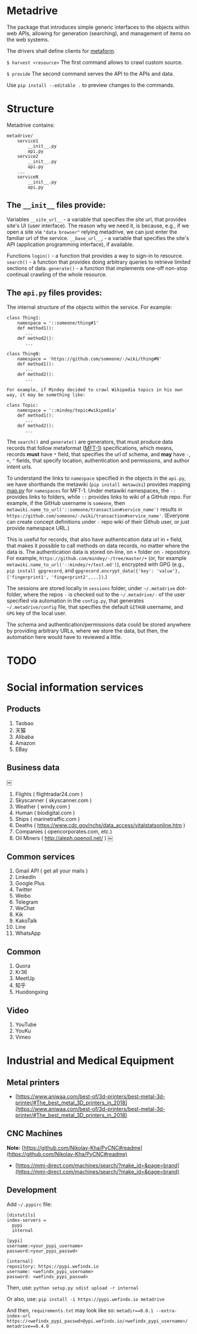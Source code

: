 # Metadrive

The package that introduces simple generic interfaces to the objects within web APIs, allowing for generation (searching), and management of items on the web systems.

The drivers shall define clients for [metaform](https://pypi.org/project/metaform/).

`$ harvest <resource>`
The first command allows to crawl custom source.

`$ provide`
The second command serves the API to the APIs and data.

Use `pip install --editable .` to preview changes to the commands.

# Structure

Metadrive contains:

```
metadrive/
    service1
        __init__.py
        api.py
    service2
        __init__.py
        api.py
    ...
    serviceN
        __init__.py
        api.py
```

## The `__init__` files provide:

Variables
`__site_url__` - a variable that specifies the site url, that provides site's UI (user interface).  The reason why we need it, is because, e.g., if we open a site via `"data browser"` relying metadrive, we can just enter the familiar url of the service.
`__base_url__`, - a variable that specifies the site's API (application programming interface), if available.

Functions
`login()` - a function that provides a way to sign-in to resource.
`search()` - a function that provides doing arbitrary queries to retrieve limited sections of data.
`generate()` - a function that implements one-off non-stop continual crawling of the whole resource.

## The `api.py` files provides:

The internal structure of the objects within the service. For example:

```
class Thing1:
    namespace = '::someone/thing#1'
    def method1():
       ...
    def method2():
       ...

class ThingN:
    namespace = 'https://github.com/someone/-/wiki/thing#N'
    def method1():
       ...
    def method2():
       ...

For example, if Mindey decided to crawl Wikipedia topics in his own way, it may be something like:

class Topic:
    namespace = '::mindey/topic#wikipedia'
    def method1():
       ...
    def method2():
       ...
```

The `search()` and `generate()` are generators, that must produce data records that follow metaformat ([MFT-1](https://book.mindey.com/metaformat/0002-data-object-format/0002-data-object-format.html)) specifications, which means, records **must** have `*` field, that specifies the url of schema, and **may** have `-`, `+`, `^` fields, that specify location, authentication and permissions, and author intent urls.

To understand the links to `namespace` specified in the objects in the `api.py`, we have shorthands the metawiki (`pip install metawiki`) provides mapping [map.py](https://github.com/mindey/metawiki/blob/master/metawiki/map.py) for `namespaces` for MFT-1. Under metawiki namespaces, the `-:` provides links to folders, while `::` provides links to wiki of a GitHub repo. For example, if the GitHub username is `someone`, then `metawiki.name_to_url('::someone/transaction#service_name')` results in `https://github.com/someone/-/wiki/transaction#service_name'`. (Everyone can create concept definitions under `-` repo wiki of their Github user, or just provide namespace URL.)

This is useful for records, that also have authentication data url in `+` field, that makes it possible to call methods on data records, no matter where the data is. The authentication data is stored on-line, on `+` folder on `-` repository. For example, `https://github.com/mindey/-/tree/master/+` (or, for example `metawiki.name_to_url('-:mindey/+/test.md')`), encrypted with GPG (e.g., `pip install gpgrecord`, and `gpgrecord.encrypt_data({'key': 'value'}, ['fingerprint1', 'fingerprint2',...])`.)

The sessions are stored locally in `sessions` folder, under `~/.metadrive` dot-folder, where the repos `-` is checked out to the `~/.metadrive/-` of the user specified via automation in the `config.py`, that generates `~/.metadrive/config` file, that specifies the default `GITHUB` username, and `GPG` key of the local user.

The schema and authentication/permissions data could be stored anywhere by providing arbitrary URLs, where we store the data, but then, the automation here would have to reviewed a little.

# TODO

# Social information services

## Products
1. Taobao
2. 天猫
3. Alibaba
4. Amazon
5. EBay

## Business data
￼
1. Flights ( flightradar24.com )
2. Skyscanner ( skyscanner.com )
3. Weather ( windy.com )
4. Human ( biodigital.com )
5. Ships ( marinetraffic.com )
6. Deaths ( https://www.cdc.gov/nchs/data_access/vitalstatsonline.htm )
7. Companies ( opencorporates.com, etc.)
8. Oil Miners ( http://aleph.openoil.net/ )
￼
## Common services
1. Gmail API ( get all your mails )
2. LinkedIn
3. Google Plus
4. Twitter
5. Weibo
6. Telegram
7. WeChat
8. Kik
9. KakoTalk
10. Line
11. WhatsApp

## Common
1. Quora
2. Kr36
3. MeetUp
4. 知乎
5. Huodongxing

## Video
1. YouTube
2. YouKu
3. Vimeo

# Industrial and Medical Equipment

## Metal printers

- [https://www.aniwaa.com/best-of/3d-printers/best-metal-3d-printer/#The_best_metal_3D_printers_in_2018](https://www.aniwaa.com/best-of/3d-printers/best-metal-3d-printer/#The_best_metal_3D_printers_in_2018)

## CNC Machines

**Note:** [https://github.com/Nikolay-Kha/PyCNC#readme](https://github.com/Nikolay-Kha/PyCNC#readme)

- [https://mmi-direct.com/machines/search/?make_id=&page=brand](https://mmi-direct.com/machines/search/?make_id=&page=brand)

## Development
Add `~/.pypirc` file:

```
[distutils]
index-servers =
  pypi
  internal

[pypi]
username:<your_pypi_username>
password:<your_pypi_passwd>

[internal]
repository: https://pypi.wefindx.io
username: <wefindx_pypi_username>
password: <wefindx_pypi_passwd>
```

Then, use:
`python setup.py sdist upload -r internal`

Or also, use:
`pip install -i https://pypi.wefindx.io metadrive`


And then, `requirements.txt` may look like so:
`
metadir==0.0.1
--extra-index-url https://<wefindx_pypi_passwd>@ypi.wefindx.io/<wefindx_pypi_username>/
metadrive==0.4.0
`
